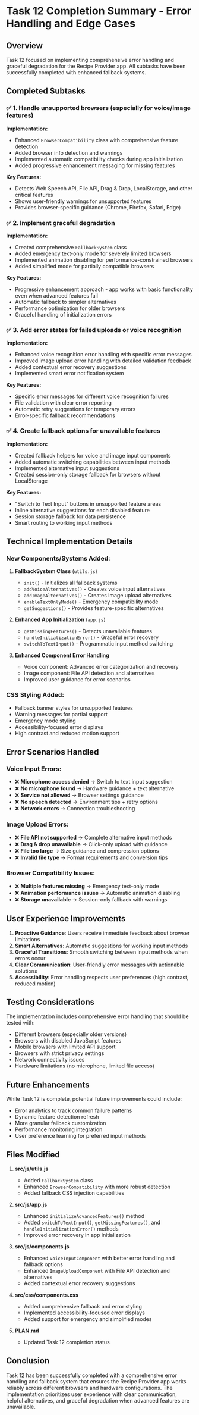 # Task 12 Completion Summary - Error Handling and Edge Cases

## Overview

Task 12 focused on implementing comprehensive error handling and graceful degradation for the Recipe Provider app. All subtasks have been successfully completed with enhanced fallback systems.

## Completed Subtasks

### ✅ 1. Handle unsupported browsers (especially for voice/image features)

**Implementation:**

-   Enhanced `BrowserCompatibility` class with comprehensive feature detection
-   Added browser info detection and warnings
-   Implemented automatic compatibility checks during app initialization
-   Added progressive enhancement messaging for missing features

**Key Features:**

-   Detects Web Speech API, File API, Drag & Drop, LocalStorage, and other critical features
-   Shows user-friendly warnings for unsupported features
-   Provides browser-specific guidance (Chrome, Firefox, Safari, Edge)

### ✅ 2. Implement graceful degradation

**Implementation:**

-   Created comprehensive `FallbackSystem` class
-   Added emergency text-only mode for severely limited browsers
-   Implemented animation disabling for performance-constrained browsers
-   Added simplified mode for partially compatible browsers

**Key Features:**

-   Progressive enhancement approach - app works with basic functionality even when advanced features fail
-   Automatic fallback to simpler alternatives
-   Performance optimization for older browsers
-   Graceful handling of initialization errors

### ✅ 3. Add error states for failed uploads or voice recognition

**Implementation:**

-   Enhanced voice recognition error handling with specific error messages
-   Improved image upload error handling with detailed validation feedback
-   Added contextual error recovery suggestions
-   Implemented smart error notification system

**Key Features:**

-   Specific error messages for different voice recognition failures
-   File validation with clear error reporting
-   Automatic retry suggestions for temporary errors
-   Error-specific fallback recommendations

### ✅ 4. Create fallback options for unavailable features

**Implementation:**

-   Created fallback helpers for voice and image input components
-   Added automatic switching capabilities between input methods
-   Implemented alternative input suggestions
-   Created session-only storage fallback for browsers without LocalStorage

**Key Features:**

-   "Switch to Text Input" buttons in unsupported feature areas
-   Inline alternative suggestions for each disabled feature
-   Session storage fallback for data persistence
-   Smart routing to working input methods

## Technical Implementation Details

### New Components/Systems Added:

1. **FallbackSystem Class** (`utils.js`)

    - `init()` - Initializes all fallback systems
    - `addVoiceAlternatives()` - Creates voice input alternatives
    - `addImageAlternatives()` - Creates image upload alternatives
    - `enableTextOnlyMode()` - Emergency compatibility mode
    - `getSuggestions()` - Provides feature-specific alternatives

2. **Enhanced App Initialization** (`app.js`)

    - `getMissingFeatures()` - Detects unavailable features
    - `handleInitializationError()` - Graceful error recovery
    - `switchToTextInput()` - Programmatic input method switching

3. **Enhanced Component Error Handling**
    - Voice component: Advanced error categorization and recovery
    - Image component: File API detection and alternatives
    - Improved user guidance for error scenarios

### CSS Styling Added:

-   Fallback banner styles for unsupported features
-   Warning messages for partial support
-   Emergency mode styling
-   Accessibility-focused error displays
-   High contrast and reduced motion support

## Error Scenarios Handled

### Voice Input Errors:

-   ❌ **Microphone access denied** → Switch to text input suggestion
-   ❌ **No microphone found** → Hardware guidance + text alternative
-   ❌ **Service not allowed** → Browser settings guidance
-   ❌ **No speech detected** → Environment tips + retry options
-   ❌ **Network errors** → Connection troubleshooting

### Image Upload Errors:

-   ❌ **File API not supported** → Complete alternative input methods
-   ❌ **Drag & drop unavailable** → Click-only upload with guidance
-   ❌ **File too large** → Size guidance and compression options
-   ❌ **Invalid file type** → Format requirements and conversion tips

### Browser Compatibility Issues:

-   ❌ **Multiple features missing** → Emergency text-only mode
-   ❌ **Animation performance issues** → Automatic animation disabling
-   ❌ **Storage unavailable** → Session-only fallback with warnings

## User Experience Improvements

1. **Proactive Guidance**: Users receive immediate feedback about browser limitations
2. **Smart Alternatives**: Automatic suggestions for working input methods
3. **Graceful Transitions**: Smooth switching between input methods when errors occur
4. **Clear Communication**: User-friendly error messages with actionable solutions
5. **Accessibility**: Error handling respects user preferences (high contrast, reduced motion)

## Testing Considerations

The implementation includes comprehensive error handling that should be tested with:

-   Different browsers (especially older versions)
-   Browsers with disabled JavaScript features
-   Mobile browsers with limited API support
-   Browsers with strict privacy settings
-   Network connectivity issues
-   Hardware limitations (no microphone, limited file access)

## Future Enhancements

While Task 12 is complete, potential future improvements could include:

-   Error analytics to track common failure patterns
-   Dynamic feature detection refresh
-   More granular fallback customization
-   Performance monitoring integration
-   User preference learning for preferred input methods

## Files Modified

1. **src/js/utils.js**

    - Added `FallbackSystem` class
    - Enhanced `BrowserCompatibility` with more robust detection
    - Added fallback CSS injection capabilities

2. **src/js/app.js**

    - Enhanced `initializeAdvancedFeatures()` method
    - Added `switchToTextInput()`, `getMissingFeatures()`, and `handleInitializationError()` methods
    - Improved error recovery in app initialization

3. **src/js/components.js**

    - Enhanced `VoiceInputComponent` with better error handling and fallback options
    - Enhanced `ImageUploadComponent` with File API detection and alternatives
    - Added contextual error recovery suggestions

4. **src/css/components.css**

    - Added comprehensive fallback and error styling
    - Implemented accessibility-focused error displays
    - Added support for emergency and simplified modes

5. **PLAN.md**
    - Updated Task 12 completion status

## Conclusion

Task 12 has been successfully completed with a comprehensive error handling and fallback system that ensures the Recipe Provider app works reliably across different browsers and hardware configurations. The implementation prioritizes user experience with clear communication, helpful alternatives, and graceful degradation when advanced features are unavailable.
